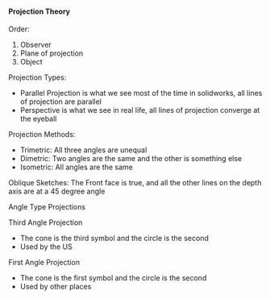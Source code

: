 #### Projection Theory

Order:
1. Observer
2. Plane of projection
3. Object

Projection Types:
- Parallel Projection is what we see most of the time in solidworks, all lines of projection are parallel
- Perspective is what we see in real life, all lines of projection converge at the eyeball

Projection Methods:
- Trimetric: All three angles are unequal
- Dimetric: Two angles are the same and the other is something else
- Isometric: All angles are the same

Oblique Sketches: The Front face is true, and all the other lines on the depth axis are at a 45 degree angle

Angle Type Projections

Third Angle Projection
- The cone is the third symbol and the circle is the second
- Used by the US

First Angle Projection
- The cone is the first symbol and the circle is the second
- Used by other places
